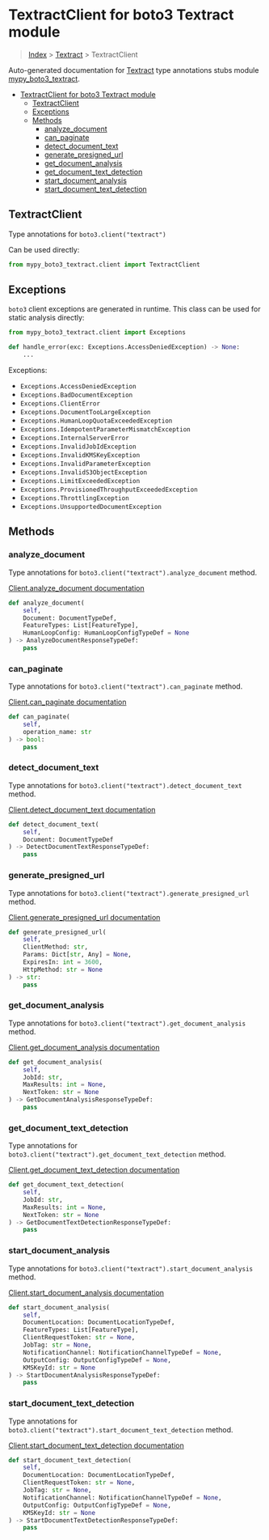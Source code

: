 # TextractClient for boto3 Textract module

> [Index](../index.md) > [Textract](./index.md) > TextractClient

Auto-generated documentation for [Textract](https://boto3.amazonaws.com/v1/documentation/api/latest/reference/services/textract.html#Textract)
type annotations stubs module [mypy_boto3_textract](https://pypi.org/project/mypy-boto3-textract/).

- [TextractClient for boto3 Textract module](#textractclient-for-boto3-textract-module)
  - [TextractClient](#textractclient)
  - [Exceptions](#exceptions)
  - [Methods](#methods)
    - [analyze_document](#analyze_document)
    - [can_paginate](#can_paginate)
    - [detect_document_text](#detect_document_text)
    - [generate_presigned_url](#generate_presigned_url)
    - [get_document_analysis](#get_document_analysis)
    - [get_document_text_detection](#get_document_text_detection)
    - [start_document_analysis](#start_document_analysis)
    - [start_document_text_detection](#start_document_text_detection)

## TextractClient

Type annotations for `boto3.client("textract")`

Can be used directly:

```python
from mypy_boto3_textract.client import TextractClient
```

## Exceptions


`boto3` client exceptions are generated in runtime. This class can be used for static analysis directly:

```python
from mypy_boto3_textract.client import Exceptions

def handle_error(exc: Exceptions.AccessDeniedException) -> None:
    ...
```


Exceptions:

- `Exceptions.AccessDeniedException`
- `Exceptions.BadDocumentException`
- `Exceptions.ClientError`
- `Exceptions.DocumentTooLargeException`
- `Exceptions.HumanLoopQuotaExceededException`
- `Exceptions.IdempotentParameterMismatchException`
- `Exceptions.InternalServerError`
- `Exceptions.InvalidJobIdException`
- `Exceptions.InvalidKMSKeyException`
- `Exceptions.InvalidParameterException`
- `Exceptions.InvalidS3ObjectException`
- `Exceptions.LimitExceededException`
- `Exceptions.ProvisionedThroughputExceededException`
- `Exceptions.ThrottlingException`
- `Exceptions.UnsupportedDocumentException`


## Methods


### analyze_document

Type annotations for `boto3.client("textract").analyze_document` method.

[Client.analyze_document documentation](https://boto3.amazonaws.com/v1/documentation/api/latest/reference/services/textract.html#Textract.Client.analyze_document)

```python
def analyze_document(
    self,
    Document: DocumentTypeDef,
    FeatureTypes: List[FeatureType],
    HumanLoopConfig: HumanLoopConfigTypeDef = None
) -> AnalyzeDocumentResponseTypeDef:
    pass
```

### can_paginate

Type annotations for `boto3.client("textract").can_paginate` method.

[Client.can_paginate documentation](https://boto3.amazonaws.com/v1/documentation/api/latest/reference/services/textract.html#Textract.Client.can_paginate)

```python
def can_paginate(
    self,
    operation_name: str
) -> bool:
    pass
```

### detect_document_text

Type annotations for `boto3.client("textract").detect_document_text` method.

[Client.detect_document_text documentation](https://boto3.amazonaws.com/v1/documentation/api/latest/reference/services/textract.html#Textract.Client.detect_document_text)

```python
def detect_document_text(
    self,
    Document: DocumentTypeDef
) -> DetectDocumentTextResponseTypeDef:
    pass
```

### generate_presigned_url

Type annotations for `boto3.client("textract").generate_presigned_url` method.

[Client.generate_presigned_url documentation](https://boto3.amazonaws.com/v1/documentation/api/latest/reference/services/textract.html#Textract.Client.generate_presigned_url)

```python
def generate_presigned_url(
    self,
    ClientMethod: str,
    Params: Dict[str, Any] = None,
    ExpiresIn: int = 3600,
    HttpMethod: str = None
) -> str:
    pass
```

### get_document_analysis

Type annotations for `boto3.client("textract").get_document_analysis` method.

[Client.get_document_analysis documentation](https://boto3.amazonaws.com/v1/documentation/api/latest/reference/services/textract.html#Textract.Client.get_document_analysis)

```python
def get_document_analysis(
    self,
    JobId: str,
    MaxResults: int = None,
    NextToken: str = None
) -> GetDocumentAnalysisResponseTypeDef:
    pass
```

### get_document_text_detection

Type annotations for `boto3.client("textract").get_document_text_detection` method.

[Client.get_document_text_detection documentation](https://boto3.amazonaws.com/v1/documentation/api/latest/reference/services/textract.html#Textract.Client.get_document_text_detection)

```python
def get_document_text_detection(
    self,
    JobId: str,
    MaxResults: int = None,
    NextToken: str = None
) -> GetDocumentTextDetectionResponseTypeDef:
    pass
```

### start_document_analysis

Type annotations for `boto3.client("textract").start_document_analysis` method.

[Client.start_document_analysis documentation](https://boto3.amazonaws.com/v1/documentation/api/latest/reference/services/textract.html#Textract.Client.start_document_analysis)

```python
def start_document_analysis(
    self,
    DocumentLocation: DocumentLocationTypeDef,
    FeatureTypes: List[FeatureType],
    ClientRequestToken: str = None,
    JobTag: str = None,
    NotificationChannel: NotificationChannelTypeDef = None,
    OutputConfig: OutputConfigTypeDef = None,
    KMSKeyId: str = None
) -> StartDocumentAnalysisResponseTypeDef:
    pass
```

### start_document_text_detection

Type annotations for `boto3.client("textract").start_document_text_detection` method.

[Client.start_document_text_detection documentation](https://boto3.amazonaws.com/v1/documentation/api/latest/reference/services/textract.html#Textract.Client.start_document_text_detection)

```python
def start_document_text_detection(
    self,
    DocumentLocation: DocumentLocationTypeDef,
    ClientRequestToken: str = None,
    JobTag: str = None,
    NotificationChannel: NotificationChannelTypeDef = None,
    OutputConfig: OutputConfigTypeDef = None,
    KMSKeyId: str = None
) -> StartDocumentTextDetectionResponseTypeDef:
    pass
```



